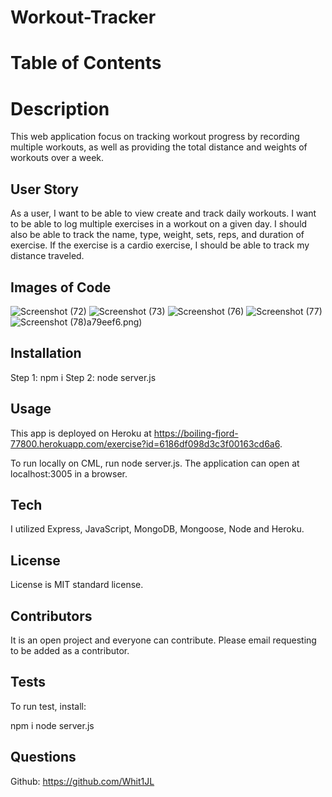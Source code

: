 # Workout-Tracker



# Table of Contents

# Description 

This web application focus on tracking workout progress by recording multiple workouts, as well as providing the total distance and weights of workouts over a week.

## User Story

As a user, I want to be able to view create and track daily workouts. I want to be able to log multiple exercises in a workout on a given day. I should also be able to track the name, type, weight, sets, reps, and duration of exercise. If the exercise is a cardio exercise, I should be able to track my distance traveled.

## Images of Code

![Screenshot (72)](https://user-images.githubusercontent.com/82970208/140623230-12da7c0a-a630-4dbb-87fd-37b48a79eef6.png)
![Screenshot (73)](https://user-images.githubusercontent.com/82970208/140623237-88a1d1e4-a826-48da-a998-007ffcb84915.png)
![Screenshot (76)](https://user-images.githubusercontent.com/82970208/140623232-995d11f9-f99c-4bf6-b300-7fedf669479a.png)
![Screenshot (77)](https://user-images.githubusercontent.com/82970208/140623234-10cd70b0-0812-46ed-b999-ee03015a1077.png)
![Screenshot (78)](https://user-images.githubusercontent.com/82970208/140623235-9372ee11-9b26-425a-b117-5cc153b4aa5c.png)a79eef6.png)


## Installation

Step 1: npm i 
Step 2: node server.js

## Usage 

This app is deployed on Heroku at https://boiling-fjord-77800.herokuapp.com/exercise?id=6186df098d3c3f00163cd6a6.

To run locally on CML, run node server.js. The application can open at localhost:3005 in a browser.

## Tech

I utilized Express, JavaScript, MongoDB, Mongoose, Node and Heroku. 

## License 

License is MIT standard license. 

## Contributors

It is an open project and everyone can contribute. Please email requesting to be added as a contributor.

## Tests

To run test, install:

 npm i 
 node server.js

## Questions
Github: https://github.com/Whit1JL

